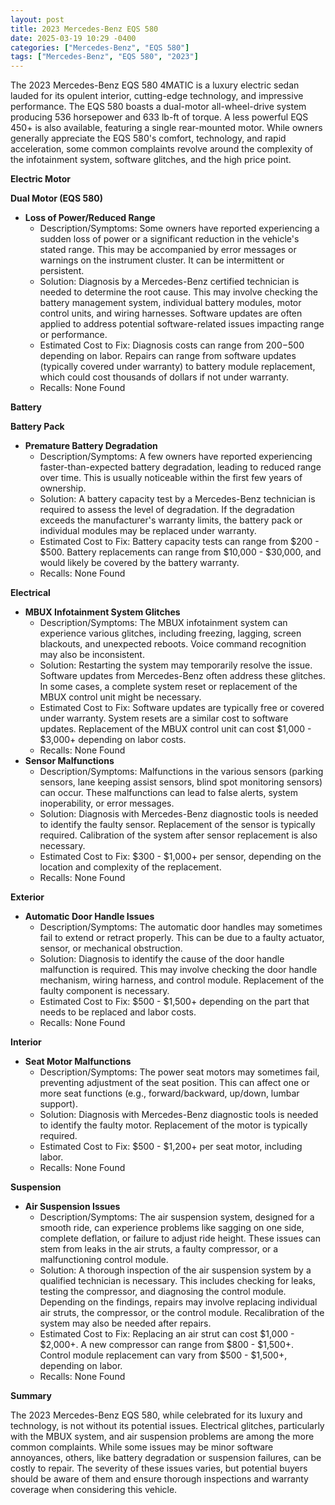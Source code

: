 ```yaml
---
layout: post
title: 2023 Mercedes-Benz EQS 580
date: 2025-03-19 10:29 -0400
categories: ["Mercedes-Benz", "EQS 580"]
tags: ["Mercedes-Benz", "EQS 580", "2023"]
---
```

The 2023 Mercedes-Benz EQS 580 4MATIC is a luxury electric sedan lauded for its opulent interior, cutting-edge technology, and impressive performance. The EQS 580 boasts a dual-motor all-wheel-drive system producing 536 horsepower and 633 lb-ft of torque. A less powerful EQS 450+ is also available, featuring a single rear-mounted motor. While owners generally appreciate the EQS 580's comfort, technology, and rapid acceleration, some common complaints revolve around the complexity of the infotainment system, software glitches, and the high price point.

**Electric Motor**

**Dual Motor (EQS 580)**
*   **Loss of Power/Reduced Range**
    *   Description/Symptoms: Some owners have reported experiencing a sudden loss of power or a significant reduction in the vehicle's stated range. This may be accompanied by error messages or warnings on the instrument cluster. It can be intermittent or persistent.
    *   Solution: Diagnosis by a Mercedes-Benz certified technician is needed to determine the root cause. This may involve checking the battery management system, individual battery modules, motor control units, and wiring harnesses. Software updates are often applied to address potential software-related issues impacting range or performance.
    *   Estimated Cost to Fix: Diagnosis costs can range from $200-$500 depending on labor. Repairs can range from software updates (typically covered under warranty) to battery module replacement, which could cost thousands of dollars if not under warranty.
    *   Recalls: None Found

**Battery**

**Battery Pack**
*   **Premature Battery Degradation**
    *   Description/Symptoms: A few owners have reported experiencing faster-than-expected battery degradation, leading to reduced range over time. This is usually noticeable within the first few years of ownership.
    *   Solution: A battery capacity test by a Mercedes-Benz technician is required to assess the level of degradation. If the degradation exceeds the manufacturer's warranty limits, the battery pack or individual modules may be replaced under warranty.
    *   Estimated Cost to Fix: Battery capacity tests can range from $200 - $500. Battery replacements can range from $10,000 - $30,000, and would likely be covered by the battery warranty.
    *   Recalls: None Found

**Electrical**

*   **MBUX Infotainment System Glitches**
    *   Description/Symptoms: The MBUX infotainment system can experience various glitches, including freezing, lagging, screen blackouts, and unexpected reboots. Voice command recognition may also be inconsistent.
    *   Solution: Restarting the system may temporarily resolve the issue. Software updates from Mercedes-Benz often address these glitches. In some cases, a complete system reset or replacement of the MBUX control unit might be necessary.
    *   Estimated Cost to Fix: Software updates are typically free or covered under warranty. System resets are a similar cost to software updates. Replacement of the MBUX control unit can cost $1,000 - $3,000+ depending on labor costs.
    *   Recalls: None Found
*   **Sensor Malfunctions**
    *   Description/Symptoms: Malfunctions in the various sensors (parking sensors, lane keeping assist sensors, blind spot monitoring sensors) can occur. These malfunctions can lead to false alerts, system inoperability, or error messages.
    *   Solution: Diagnosis with Mercedes-Benz diagnostic tools is needed to identify the faulty sensor. Replacement of the sensor is typically required. Calibration of the system after sensor replacement is also necessary.
    *   Estimated Cost to Fix: $300 - $1,000+ per sensor, depending on the location and complexity of the replacement.
    *   Recalls: None Found

**Exterior**

*   **Automatic Door Handle Issues**
    *   Description/Symptoms: The automatic door handles may sometimes fail to extend or retract properly. This can be due to a faulty actuator, sensor, or mechanical obstruction.
    *   Solution: Diagnosis to identify the cause of the door handle malfunction is required. This may involve checking the door handle mechanism, wiring harness, and control module. Replacement of the faulty component is necessary.
    *   Estimated Cost to Fix: $500 - $1,500+ depending on the part that needs to be replaced and labor costs.
    *   Recalls: None Found

**Interior**

*   **Seat Motor Malfunctions**
    *   Description/Symptoms: The power seat motors may sometimes fail, preventing adjustment of the seat position. This can affect one or more seat functions (e.g., forward/backward, up/down, lumbar support).
    *   Solution: Diagnosis with Mercedes-Benz diagnostic tools is needed to identify the faulty motor. Replacement of the motor is typically required.
    *   Estimated Cost to Fix: $500 - $1,200+ per seat motor, including labor.
    *   Recalls: None Found

**Suspension**

*   **Air Suspension Issues**
    *   Description/Symptoms: The air suspension system, designed for a smooth ride, can experience problems like sagging on one side, complete deflation, or failure to adjust ride height. These issues can stem from leaks in the air struts, a faulty compressor, or a malfunctioning control module.
    *   Solution: A thorough inspection of the air suspension system by a qualified technician is necessary. This includes checking for leaks, testing the compressor, and diagnosing the control module. Depending on the findings, repairs may involve replacing individual air struts, the compressor, or the control module. Recalibration of the system may also be needed after repairs.
    *   Estimated Cost to Fix: Replacing an air strut can cost $1,000 - $2,000+. A new compressor can range from $800 - $1,500+. Control module replacement can vary from $500 - $1,500+, depending on labor.
    *   Recalls: None Found

**Summary**

The 2023 Mercedes-Benz EQS 580, while celebrated for its luxury and technology, is not without its potential issues. Electrical glitches, particularly with the MBUX system, and air suspension problems are among the more common complaints. While some issues may be minor software annoyances, others, like battery degradation or suspension failures, can be costly to repair. The severity of these issues varies, but potential buyers should be aware of them and ensure thorough inspections and warranty coverage when considering this vehicle.

